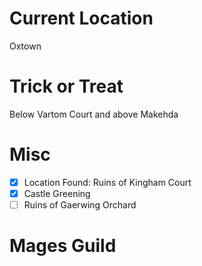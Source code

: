 # Current Location
Oxtown

# Trick or Treat
Below Vartom Court and above Makehda

# Misc
- [x] Location Found: Ruins of Kingham Court
- [x] Castle Greening
- [ ] Ruins of Gaerwing Orchard

# Mages Guild
